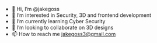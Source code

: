 - 👋 Hi, I’m @jakegoss
- 👀 I’m interested in Security, 3D and frontend development
- 🌱 I’m currently learning Cyber Security
- 💞️ I’m looking to collaborate on 3D designs
- 📫 How to reach me jakegoss3@gmail.com

<!---
jakegoss/jakegoss is a ✨ special ✨ repository because its `README.md` (this file) appears on your GitHub profile.
You can click the Preview link to take a look at your changes.
--->
